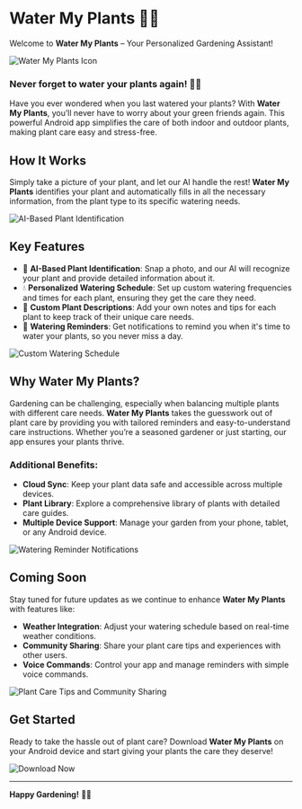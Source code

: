 # Water My Plants 🌿📱

Welcome to **Water My Plants** – Your Personalized Gardening Assistant! 

![Water My Plants Icon](https://github.com/user-attachments/assets/bba784f3-fd2e-4c5e-a6ec-b5fb27a031f1)


### Never forget to water your plants again! 🌺💧

Have you ever wondered when you last watered your plants? With **Water My Plants**, you’ll never have to worry about your green friends again. This powerful Android app simplifies the care of both indoor and outdoor plants, making plant care easy and stress-free.

## How It Works

Simply take a picture of your plant, and let our AI handle the rest! **Water My Plants** identifies your plant and automatically fills in all the necessary information, from the plant type to its specific watering needs.

![AI-Based Plant Identification](path/to/plant-identification-image.jpg)

## Key Features

- 🌱 **AI-Based Plant Identification**: Snap a photo, and our AI will recognize your plant and provide detailed information about it.
- 💧 **Personalized Watering Schedule**: Set up custom watering frequencies and times for each plant, ensuring they get the care they need.
- 📝 **Custom Plant Descriptions**: Add your own notes and tips for each plant to keep track of their unique care needs.
- 🔔 **Watering Reminders**: Get notifications to remind you when it's time to water your plants, so you never miss a day.

![Custom Watering Schedule](path/to/custom-schedule-image.jpg)

## Why Water My Plants?

Gardening can be challenging, especially when balancing multiple plants with different care needs. **Water My Plants** takes the guesswork out of plant care by providing you with tailored reminders and easy-to-understand care instructions. Whether you’re a seasoned gardener or just starting, our app ensures your plants thrive.

### Additional Benefits:

- **Cloud Sync**: Keep your plant data safe and accessible across multiple devices.
- **Plant Library**: Explore a comprehensive library of plants with detailed care guides.
- **Multiple Device Support**: Manage your garden from your phone, tablet, or any Android device.
  
![Watering Reminder Notifications](path/to/notifications-image.jpg)

## Coming Soon

Stay tuned for future updates as we continue to enhance **Water My Plants** with features like:

- **Weather Integration**: Adjust your watering schedule based on real-time weather conditions.
- **Community Sharing**: Share your plant care tips and experiences with other users.
- **Voice Commands**: Control your app and manage reminders with simple voice commands.

![Plant Care Tips and Community Sharing](path/to/community-sharing-image.jpg)

## Get Started

Ready to take the hassle out of plant care? Download **Water My Plants** on your Android device and start giving your plants the care they deserve!

![Download Now](path/to/download-button-image.jpg)

---

**Happy Gardening!** 🌿📲

